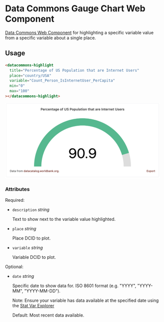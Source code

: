 # Data Commons Gauge Chart Web Component

[Data Commons Web Component](../../README.md) for highlighting a specific
variable value from a specific variable about a single place.

## Usage

```html
<datacommons-highlight
  title="Percentage of US Population that are Internet Users"
  place="country/USA"
  variable="Count_Person_IsInternetUser_PerCapita"
  min="0"
  max="100"
></datacommons-highlight>
```

<img src="../assets/gauge.png" width="620"/>

### Attributes

Required:

- `description` _string_

  Text to show next to the variable value highlighted.

- `place` _string_

  Place DCID to plot.

- `variable` _string_

  Variable DCID to plot.

Optional:

- `date` _string_

  Specific date to show data for. ISO 8601 format (e.g. "YYYY", "YYYY-MM", "YYYY-MM-DD").

  Note: Ensure your variable has data available at the specified date using the [Stat Var Explorer](https://datacommons.org/tools/statvar)

  Default: Most recent data available.

